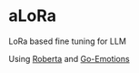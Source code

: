 # aLoRa
LoRa based fine tuning for LLM

Using [Roberta](https://huggingface.co/docs/transformers/v4.17.0/en/model_doc/roberta) and [Go-Emotions](https://huggingface.co/datasets/google-research-datasets/go_emotions)
